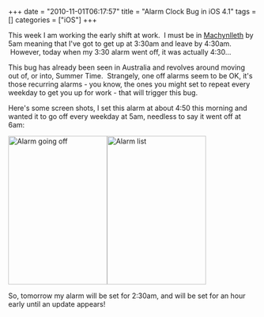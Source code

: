 +++
date = "2010-11-01T06:17:57"
title = "Alarm Clock Bug in iOS 4.1"
tags = []
categories = ["iOS"]
+++

This week I am working the early shift at work.  I must be in [Machynlleth][1] by 5am meaning that I've got to get up at 3:30am and leave by 4:30am.  However, today when my 3:30 alarm went off, it was actually 4:30...

This bug has already been seen in Australia and revolves around moving out of, or into, Summer Time.  Strangely, one off alarms seem to be OK, it's those recurring alarms - you know, the ones you might set to repeat every weekday to get you up for work - that will trigger this bug.

Here's some screen shots, I set this alarm at about 4:50 this morning and wanted it to go off every weekday at 5am, needless to say it went off at 6am:

[<img src="/wp-content/uploads/2010/11/Photo-Nov-01-6-01-51-AM-200x300.jpg" width="200" height="300" class="size-medium wp-image-1130" title="Alarm going off" />][2][<img src="/wp-content/uploads/2010/11/Photo-Nov-01-6-01-44-AM-200x300.jpg" width="200" height="300" class="size-medium wp-image-1129" title="Alarm list" />][3]

So, tomorrow my alarm will be set for 2:30am, and will be set for an hour early until an update appears!

  [1]: http://maps.google.co.uk/maps?f=q&source=s_q&hl=en&geocode=&q=Machynlleth&sll=53.800651,-4.064941&sspn=13.492317,39.506836&ie=UTF8&hq=&hnear=Machynlleth,+Powys,+United+Kingdom&z=14
  [2]: /wp-content/uploads/2010/11/Photo-Nov-01-6-01-51-AM.jpg
  [3]: /wp-content/uploads/2010/11/Photo-Nov-01-6-01-44-AM.jpg
